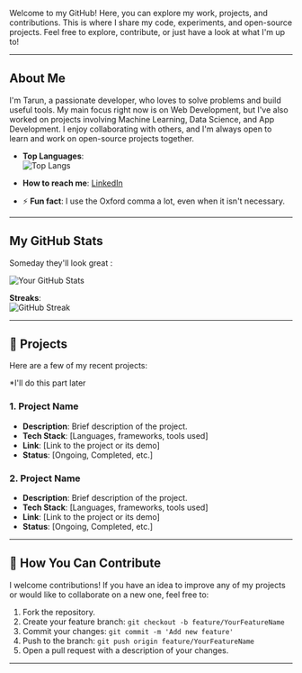 Welcome to my GitHub! Here, you can explore my work, projects, and contributions. This is where I share my code, experiments, and open-source projects. Feel free to explore, contribute, or just have a look at what I'm up to!

---

##  About Me

I'm Tarun, a passionate developer, who loves to solve problems and build useful tools. My main focus right now is on Web Development, but I've also worked on projects involving Machine Learning, Data Science, and App Development. I enjoy collaborating with others, and I'm always open to learn and work on open-source projects together.

- **Top Languages**:  
![Top Langs](https://github-readme-stats.vercel.app/api/top-langs/?username=TarunB-Git&layout=compact&theme=radical)

-   **How to reach me**: [LinkedIn](https://linkedin.com/in/tarun-boddeda)
    
-   ⚡ **Fun fact**: I use the Oxford comma a lot, even when it isn't necessary.

---

##  My GitHub Stats

Someday they'll look great :

![Your GitHub Stats](https://github-readme-stats.vercel.app/api?username=TarunB-Git&show_icons=true&hide_title=true&count_private=true&hide=prs&theme=radical)

**Streaks**:  
![GitHub Streak](https://github-readme-streak-stats.herokuapp.com/?user=TarunB-Git&theme=radical)

---

## 📂 Projects

Here are a few of my recent projects:

*I'll do this part later
### 1. **Project Name**
   - **Description**: Brief description of the project.
   - **Tech Stack**: [Languages, frameworks, tools used]
   - **Link**: [Link to the project or its demo]
   - **Status**: [Ongoing, Completed, etc.]
   
### 2. **Project Name**
   - **Description**: Brief description of the project.
   - **Tech Stack**: [Languages, frameworks, tools used]
   - **Link**: [Link to the project or its demo]
   - **Status**: [Ongoing, Completed, etc.]
   
---

## 🤝 How You Can Contribute

I welcome contributions! If you have an idea to improve any of my projects or would like to collaborate on a new one, feel free to:

1. Fork the repository.
2. Create your feature branch: `git checkout -b feature/YourFeatureName`
3. Commit your changes: `git commit -m 'Add new feature'`
4. Push to the branch: `git push origin feature/YourFeatureName`
5. Open a pull request with a description of your changes.

---
